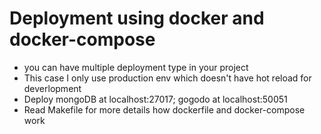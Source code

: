 # Deployment using docker and docker-compose
- you can have multiple deployment type in your project
- This case I only use production env which doesn't have hot reload for deverlopment
- Deploy mongoDB at localhost:27017; gogodo at localhost:50051
- Read Makefile for more details how dockerfile and docker-compose work
